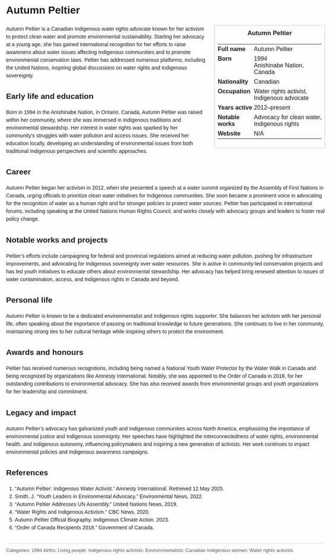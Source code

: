 <!DOCTYPE html>
<html>
<head>
  <title>Autumn Peltier – Profile</title>
  <style>
    body { font-family: Arial, sans-serif; margin: 2rem auto; max-width: 960px; line-height: 1.5; }
    aside.infobox { float: right; width: 280px; margin: 0 0 1rem 1.5rem; border: 1px solid #ccc; padding: 0.5rem; font-size: 0.9rem; }
    aside.infobox h3 { text-align: center; margin-top: 0; }
    aside.infobox table { width: 100%; border-collapse: collapse; }
    aside.infobox td { padding: 0.25rem 0; vertical-align: top; }
    h1 { margin-top: 0; }
    footer.categories { font-size: 0.8rem; color: #555; border-top: 1px solid #ddd; padding-top: 0.5rem; margin-top: 2rem; }
  </style>
</head>
<body>
  <h1>Autumn Peltier</h1>
  <aside class="infobox">
    <h3>Autumn Peltier</h3>
    <table>
      <tr><td><strong>Full name</strong></td><td>Autumn Peltier</td></tr>
      <tr><td><strong>Born</strong></td><td>1994<br>Anishinabe Nation, Canada</td></tr>
      <tr><td><strong>Nationality</strong></td><td>Canadian</td></tr>
      <tr><td><strong>Occupation</strong></td><td>Water rights activist, Indigenous advocate</td></tr>
      <tr><td><strong>Years active</strong></td><td>2012–present</td></tr>
      <tr><td><strong>Notable works</strong></td><td>Advocacy for clean water, Indigenous rights</td></tr>
      <tr><td><strong>Website</strong></td><td>N/A</td></tr>
    </table>
  </aside>
  <p>Autumn Peltier is a Canadian Indigenous water rights advocate known for her activism to protect clean water and promote environmental sustainability. Starting her advocacy at a young age, she has gained international recognition for her efforts to raise awareness about water issues affecting Indigenous communities and to promote environmental conservation laws. Peltier has addressed numerous platforms, including the United Nations, inspiring global discussions on water rights and Indigenous sovereignty.</p>
  
  <h2>Early life and education</h2>
  <p>Born in 1994 in the Anishinabe Nation, in Ontario, Canada, Autumn Peltier was raised within her community, where she was immersed in Indigenous traditions and environmental stewardship. Her interest in water rights was sparked by her community’s struggles with water pollution and access issues. She received her education locally, developing an understanding of environmental issues from both traditional Indigenous perspectives and scientific approaches.</p>
  
  <h2>Career</h2>
  <p>Autumn Peltier began her activism in 2012, when she presented a speech at a water summit organized by the Assembly of First Nations in Canada, urging officials to prioritize clean water initiatives for Indigenous communities. She soon became a prominent voice in advocating for the recognition of water as a human right and for stronger policies to protect water sources. Peltier has participated in international forums, including speaking at the United Nations Human Rights Council, and works closely with advocacy groups and leaders to foster real policy change.</p>
  
  <h2>Notable works and projects</h2>
  <p>Peltier’s efforts include campaigning for federal and provincial regulations aimed at reducing water pollution, pushing for infrastructure improvements, and advocating for Indigenous sovereignty over water resources. She is active in community-led conservation projects and has led youth initiatives to educate others about environmental stewardship. Her advocacy has helped bring renewed attention to issues of water contamination, access, and Indigenous rights in Canada and beyond.</p>
  
  <h2>Personal life</h2>
  <p>Autumn Peltier is known to be a dedicated environmentalist and Indigenous rights supporter. She balances her activism with her personal life, often speaking about the importance of passing on traditional knowledge to future generations. She continues to live in her community, maintaining strong ties to her cultural heritage while inspiring others to protect the environment.</p>
  
  <h2>Awards and honours</h2>
  <p>Peltier has received numerous recognitions, including being named a National Youth Water Protector by the Water Walk in Canada and being recognized by organizations like Amnesty International. Notably, she was appointed to the Order of Canada in 2018, for her outstanding contributions to environmental advocacy. She has also received awards from environmental groups and youth organizations for her leadership and commitment.</p>
  
  <h2>Legacy and impact</h2>
  <p>Autumn Peltier’s advocacy has galvanized youth and Indigenous communities across North America, emphasizing the importance of environmental justice and Indigenous sovereignty. Her speeches have highlighted the interconnectedness of water rights, environmental health, and Indigenous autonomy, influencing policymakers and inspiring a new generation of activists. Her work continues to impact environmental policies and Indigenous awareness campaigns.</p>
  
  <h2>References</h2>
  <ol>
    <li>“Autumn Peltier: Indigenous Water Activist.” Amnesty International. Retrieved 12 May 2025.</li>
    <li>Smith, J. “Youth Leaders in Environmental Advocacy.” Environmental News, 2022.</li>
    <li>“Autumn Peltier Addresses UN Assembly.” United Nations News, 2019.</li>
    <li>“Water Rights and Indigenous Activism.” CBC News, 2020.</li>
    <li>Autumn Peltier Official Biography. Indigenous Climate Action. 2023.</li>
    <li>“Order of Canada Recipients 2018.” Government of Canada.</li>
  </ol>
  
  <footer class="categories">Categories: 1994 births; Living people; Indigenous rights activists; Environmentalists; Canadian Indigenous women; Water rights activists</footer>
</body>
</html>
